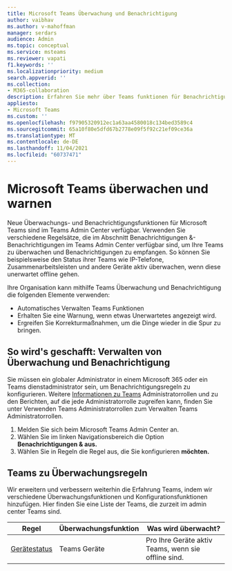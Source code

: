 ```yaml
---
title: Microsoft Teams Überwachung und Benachrichtigung
author: vaibhav
ms.author: v-mahoffman
manager: serdars
audience: Admin
ms.topic: conceptual
ms.service: msteams
ms.reviewer: vapati
f1.keywords: ''
ms.localizationpriority: medium
search.appverid: ''
ms.collection:
- M365-collaboration
description: Erfahren Sie mehr über Teams funktionen für Benachrichtigungen und Benachrichtigungen, die im Microsoft Teams Admin Center verfügbar sind.
appliesto:
- Microsoft Teams
ms.custom: ''
ms.openlocfilehash: f97905320912ec1a63aa4580018c134bed3589c4
ms.sourcegitcommit: 65a10f80e5dfd67b2778e09f5f92c21ef09ce36a
ms.translationtype: MT
ms.contentlocale: de-DE
ms.lasthandoff: 11/04/2021
ms.locfileid: "60737471"
---
```

# <a name="microsoft-teams-monitoring-and-alerting"></a>Microsoft Teams überwachen und warnen

Neue Überwachungs- und Benachrichtigungsfunktionen für Microsoft Teams sind im Teams Admin Center verfügbar. Verwenden Sie verschiedene Regelsätze, die im Abschnitt Benachrichtigungen &-Benachrichtigungen im Teams Admin Center verfügbar sind, um Ihre Teams zu überwachen und Benachrichtigungen zu empfangen.  So können Sie beispielsweise den Status ihrer Teams wie IP-Telefone, Zusammenarbeitsleisten und andere Geräte aktiv überwachen, wenn diese unerwartet offline gehen.  

Ihre Organisation kann mithilfe Teams Überwachung und Benachrichtigung die folgenden Elemente verwenden:

- Automatisches Verwalten Teams Funktionen
- Erhalten Sie eine Warnung, wenn etwas Unerwartetes angezeigt wird.
- Ergreifen Sie Korrekturmaßnahmen, um die Dinge wieder in die Spur zu bringen.

## <a name="how-to-manage-monitoring-and-alerting"></a>So wird's geschafft: Verwalten von Überwachung und Benachrichtigung

 Sie müssen ein globaler Administrator in einem Microsoft 365 oder ein Teams dienstadministrator sein, um Benachrichtigungsregeln zu konfigurieren. Weitere [Informationen zu Teams](../using-admin-roles.md) Administratorrollen und zu den Berichten, auf die jede Administratorrolle zugreifen kann, finden Sie unter Verwenden Teams Administratorrollen zum Verwalten Teams Administratorrollen.

1. Melden Sie sich beim Microsoft Teams Admin Center an.
2. Wählen Sie im linken Navigationsbereich die Option **Benachrichtigungen & aus.**
3. Wählen Sie in Regeln die Regel aus, die Sie konfigurieren **möchten.**

## <a name="teams-monitoring-rules-reference"></a>Teams zu Überwachungsregeln

Wir erweitern und verbessern weiterhin die Erfahrung Teams, indem wir verschiedene Überwachungsfunktionen und Konfigurationsfunktionen hinzufügen. Hier finden Sie eine Liste der Teams, die zurzeit im admin center Teams sind.


|Regel  |Überwachungsfunktion|Was wird überwacht? |
|---------|---------|---------|
|[Gerätestatus](device-health-status.md)  |Teams Geräte | Pro Ihre Geräte aktiv Teams, wenn sie offline sind.|